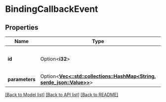 # BindingCallbackEvent

## Properties

Name | Type | Description | Notes
------------ | ------------- | ------------- | -------------
**id** | Option<**i32**> | ID of the callback being invoked | [optional]
**parameters** | Option<[**Vec<::std::collections::HashMap<String, serde_json::Value>>**](map.md)> | Callback parameters | [optional]

[[Back to Model list]](../README.md#documentation-for-models) [[Back to API list]](../README.md#documentation-for-api-endpoints) [[Back to README]](../README.md)


